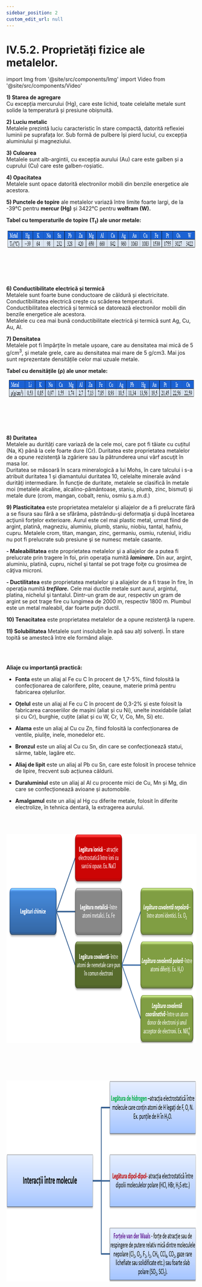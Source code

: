 ```yaml
---
sidebar_position: 2
custom_edit_url: null
---
```


# IV.5.2. Proprietăți fizice ale metalelor.




import Img from '@site/src/components/Img'
import Video from '@site/src/components/Video'


<div class="alert alert--primary" role="alert">



**1) Starea de agregare**   
Cu excepția mercurului (Hg), care este lichid, toate celelalte metale sunt solide la temperatură și presiune obișnuită.



**2) Luciu metalic**   
Metalele prezintă luciu caracteristic în stare compactă, datorită reflexiei luminii pe suprafața lor. Sub formă de pulbere își pierd luciul, cu excepția aluminiului și magneziului.



**3) Culoarea**   
Metalele sunt alb-argintii, cu excepția aurului (Au) care este galben și a cuprului (Cu) care este galben-roșiatic.


**4) Opacitatea**    
Metalele sunt opace datorită electronilor mobili din benzile energetice ale acestora.


**5) Punctele de topire** ale metalelor variază între limite foarte largi, de la -39°C pentru **mercur (Hg)** și 3422°C pentru **wolfram (W).** 


**Tabel cu temperaturile de topire (T<sub>t</sub>) ale unor metale:** 


<Img className="img-responsive4" src="chimie/clasa9/capitolul4/IV-5-2-proprietati-fizice-ale-metalelor-poza1-tabel-cu-temperaturile-de-topire-ale-unor-metale.png" width="1000" height="47" lazy={false} />

<br></br>
<br></br>

**6) Conductibilitate electrică și termică**   
Metalele sunt foarte bune conductoare de căldură și electricitate. Conductibilitatea electrică crește cu scăderea temperaturii.    
Conductibilitatea electrică și termică se datorează electronilor mobili din benzile energetice ale acestora.    
Metalele cu cea mai bună conductibilitate electrică și termică sunt Ag, Cu, Au, Al.


**7) Densitatea**   
Metalele pot fi împărțite în metale ușoare, care au densitatea mai mică de 5 g/cm<sup>3</sup>, și metale grele, care au densitatea mai mare de 5 g/cm3. Mai jos sunt reprezentate densitățile celor mai uzuale metale.


**Tabel cu densitățile (ρ) ale unor metale:**


<Img className="img-responsive4" src="chimie/clasa9/capitolul4/IV-5-2-proprietati-fizice-ale-metalelor-poza2-tabel-cu-densitatile-unor-metale.png" width="1000" height="47" lazy={false} />

<br></br>
<br></br>


**8) Duritatea**   
Metalele au durități care variază de la cele moi, care pot fi tăiate cu cuțitul (Na, K) până la cele foarte dure (Cr). Duritatea este proprietatea metalelor de a opune rezistenţă la zgâriere sau la pătrunderea unui vârf ascuţit în masa lor.    
Duritatea se măsoară în scara mineralogică a lui Mohs, în care talcului i s-a atribuit duritatea 1 şi diamantului  duritatea 10, celelalte minerale având durităţi intermediare. În funcţie de duritate, metalele se clasifică în metale moi (metalele alcaline, alcalino-pământoase, staniu, plumb, zinc, bismut) şi metale dure (crom, mangan, cobalt, reniu, osmiu ş.a.m.d.)


**9) Plasticitatea** este proprietatea metalelor şi aliajelor de a fi prelucrate fără a se fisura sau fără a se sfărâma, păstrându-şi deformaţia şi după încetarea acţiunii forţelor exterioare. Aurul este cel mai plastic metal, urmat fiind de argint, platină, magneziu, aluminiu, plumb, staniu, niobiu, tantal, hafniu, cupru. Metalele crom, titan, mangan, zinc, germaniu, osmiu, ruteniul, iridiu nu pot fi prelucrate sub presiune şi se numesc metale casante.

**- Maleabilitatea** este proprietatea metalelor şi a aliajelor de a putea fi prelucrate prin tragere în foi, prin operaţia numită ***laminare.*** Din aur, argint, aluminiu, platină, cupru, nichel şi tantal se pot trage foiţe cu grosimea de câţiva microni.

**- Ductilitatea** este proprietatea metalelor şi a aliajelor de a fi trase în fire, în operaţia numită ***trefilare.*** Cele mai ductile metale sunt aurul, argintul, platina, nichelul şi tantalul. Dintr-un gram de aur, respectiv un gram de argint se pot trage fire cu lungimea de 2000 m, respectiv 1800 m. Plumbul este un metal maleabil, dar foarte puţin ductil.



**10) Tenacitatea** este proprietatea metalelor de a opune rezistenţă la rupere.

**11) Solubilitatea**
Metalele sunt insolubile în apă sau alți solvenți. În stare topită se amestecă între ele formând aliaje.

</div>

<br></br>





<div class="alert alert--primary" role="alert">

**Aliaje cu importanță practică:**

- **Fonta** este un aliaj al Fe cu C în procent de 1,7-5%, fiind folosită la confecționarea de calorifere, plite, ceaune, materie primă pentru fabricarea oțelurilor.

- **Oțelul** este un aliaj al Fe cu C în procent de 0,3-2% și este folosit la fabricarea caroseriilor de mașini (aliat  și cu Ni), unelte inoxidabile (aliat și cu Cr), burghie, cuțite (aliat și cu W, Cr, V, Co, Mn, Si) etc. 

- **Alama** este un aliaj al Cu cu Zn, fiind folosită la confecționarea de ventile, piulițe, inele, monedelor etc.

- **Bronzul** este un aliaj al Cu cu Sn, din care se confecționează statui, sârme, table, lagăre etc.

- **Aliaj de lipit** este un aliaj al Pb cu Sn, care  este folosit în procese tehnice de lipire, frecvent sub acțiunea căldurii.

- **Duraluminiul** este un aliaj al Al cu procente mici de Cu, Mn și Mg, din care se confecționează avioane și automobile.

- **Amalgamul** este un aliaj al Hg cu diferite metale, folosit în diferite electrolize, în tehnica dentară, la extragerea aurului.


</div>

<br></br>



<div class="alert alert--primary" role="alert">



<Img className="img-responsive4" src="chimie/clasa9/capitolul4/IV-5-2-proprietati-fizice-ale-metalelor-poza3-legaturi-chimice-schema-mentala.png" width="1000" height="554" />

<br></br>
<br></br>


<Img className="img-responsive4" src="chimie/clasa9/capitolul4/IV-5-2-proprietati-fizice-ale-metalelor-poza4-interactii-intre-molecule-schema-mentala.png" width="1000" height="532" />



</div>
